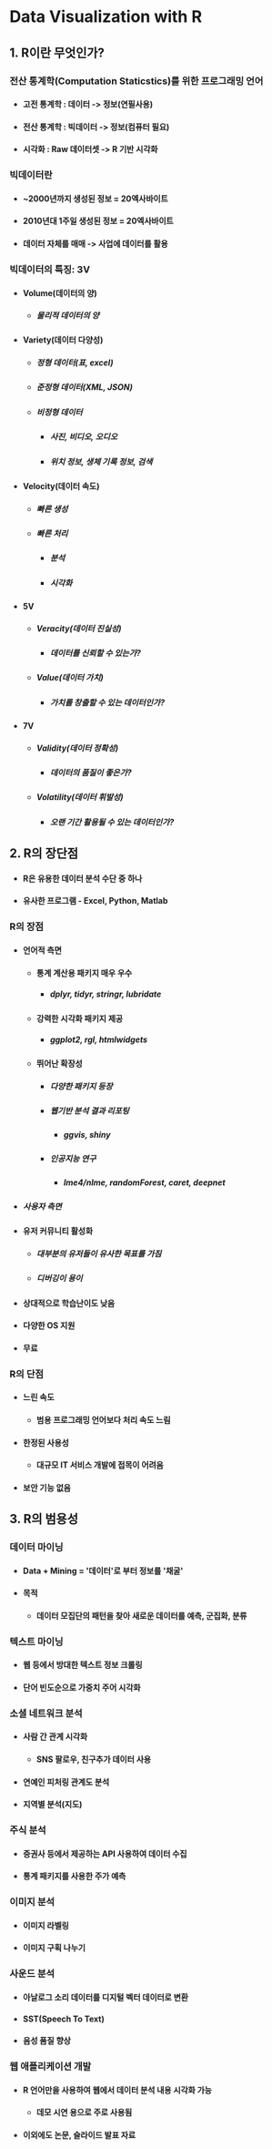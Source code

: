 # Data Visualization with R

## 1. R이란 무엇인가?
### 전산 통계학(Computation Staticstics)를 위한 프로그래밍 언어
- #### 고전 통계학 : 데이터 -> 정보(연필사용)
- #### 전산 통계학 : 빅데이터 -> 정보(컴퓨터 필요) 
- #### 시각화 : Raw 데이터셋 -> R 기반 시각화
### 빅데이터란
- #### ~2000년까지 생성된 정보 = 20엑사바이트
- #### 2010년대 1주일 생성된 정보 = 20엑사바이트
- #### 데이터 자체를 매매 -> 사업에 데이터를 활용
### 빅데이터의 특징: 3V
- #### Volume(데이터의 양)
  - ##### 물리적 데이터의 양
- #### Variety(데이터 다양성)
  - ##### 정형 데이터(표, excel)
  - ##### 준정형 데이터(XML, JSON)
  - ##### 비정형 데이터
    - ##### 사진, 비디오, 오디오
    - ##### 위치 정보, 생체 기록 정보, 검색 
- #### Velocity(데이터 속도)
  - ##### 빠른 생성
  - ##### 빠른 처리
    - ##### 분석
    - ##### 시각화
- #### 5V
  - ##### Veracity(데이터 진실성)
    - ##### 데이터를 신뢰할 수 있는가?
  - ##### Value(데이터 가치)
    - ##### 가치를 창출할 수 있는 데이터인가?
- #### 7V
  - ##### Validity(데이터 정확성)
    - ##### 데이터의 품질이 좋은가?
  - ##### Volatility(데이터 휘발성)
    - ##### 오랜 기간 활용될 수 있는 데이터인가?          
## 2. R의 장단점
- #### R은 유용한 데이터 분석 수단 중 하나
- #### 유사한 프로그램 - Excel, Python, Matlab
### R의 장점
- #### 언어적 측면
  - #### 통계 계산용 패키지 매우 우수
    - ##### dplyr, tidyr, stringr, lubridate
  - #### 강력한 시각화 패키지 제공
    - ##### ggplot2, rgl, htmlwidgets
  - #### 뛰어난 확장성
    - ##### 다양한 패키지 등장
    - ##### 웹기반 분석 결과 리포팅
      - ##### ggvis, shiny
    - ##### 인공지능 연구
      - ##### lme4/nlme, randomForest, caret, deepnet
 - ##### 사용자 측면
  - #### 유저 커뮤니티 활성화
    - ##### 대부분의 유저들이 유사한 목표를 가짐
    - ##### 디버깅이 용이
  - #### 상대적으로 학습난이도 낮음
  - #### 다양한 OS 지원
  - #### 무료
### R의 단점
- #### 느린 속도
  - #### 범용 프로그래밍 언어보다 처리 속도 느림
- #### 한정된 사용성
  - #### 대규모 IT 서비스 개발에 접목이 어려움
- #### 보안 기능 없음
## 3. R의 범용성
### 데이터 마이닝
- #### Data + Mining = '데이터'로 부터 정보를 '채굴'
- #### 목적
  - #### 데이터 모집단의 패턴을 찾아 새로운 데이터를 예측, 군집화, 분류
### 텍스트 마이닝
- #### 웹 등에서 방대한 텍스트 정보 크롤링
- #### 단어 빈도순으로 가중치 주어 시각화
### 소셜 네트워크 분석
- #### 사람 간 관계 시각화
  - #### SNS 팔로우, 친구추가 데이터 사용
- #### 연예인 피처링 관계도 분석
- #### 지역별 분석(지도)
### 주식 분석
- #### 증권사 등에서 제공하는 API 사용하여 데이터 수집
- #### 통계 패키지를 사용한 주가 예측
### 이미지 분석
- #### 이미지 라벨링
- #### 이미지 구획 나누기
### 사운드 분석
- #### 아날로그 소리 데이터를 디지털 벡터 데이터로 변환
- #### SST(Speech To Text)
- #### 음성 품질 향상
### 웹 애플리케이션 개발
- #### R 언어만을 사용하여 웹에서 데이터 분석 내용 시각화 가능
  - #### 데모 시연 용으로 주로 사용됨
- #### 이외에도 논문, 슬라이드 발표 자료   
        



